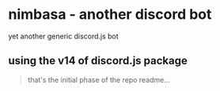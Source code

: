 # nimbasa - another discord bot

yet another generic discord.js bot

## using the v14 of discord.js package

> that's the initial phase of the repo readme...

